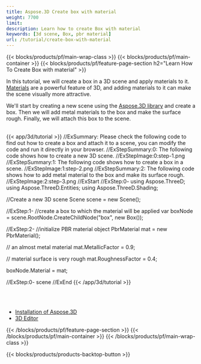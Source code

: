 ```yaml
---
title: Aspose.3D Create box with material
weight: 7700
limit: 
description: Learn how to create Box with material
keywords: [3d scene, Box, pbr material]
url: /tutorial/create-box-with-material
---
```


{{< blocks/products/pf/main-wrap-class >}}
{{< blocks/products/pf/main-container >}}
{{< blocks/products/pf/feature-page-section h2="Learn How To Create Box with material" >}}

<p>
In this tutorial, we will create a box in a 3D scene and apply materials to it. <a href="https://reference.aspose.com/3d/net/aspose.threed.shading/">Materials</a> are a powerful feature of 3D, and adding materials to it can make the scene visually more attractive.
</p>

<p>
We'll start by creating a new scene using the <a href="https://www.nuget.org/packages/Aspose.3D">Aspose.3D library</a> and create a box. Then we will add metal materials to the box and make the surface rough. Finally, we will attach this box to the scene.
</p>

<br />
{{< app/3d/tutorial >}}
//ExSummary: Please check the following code to find out how to create a box and attach it to a scene, you can modify the code and run it directly in your browser.
//ExStepSummary:0: The following code shows how to create a new 3D scene.
//ExStepImage:0:step-1.png
//ExStepSummary:1: The following code shows how to create a box in a scene.
//ExStepImage:1:step-2.png
//ExStepSummary:2: The following code shows how to add metal material to the box and make its surface rough.
//ExStepImage:2:step-3.png
//ExStart
//ExStep:0-
using Aspose.ThreeD;
using Aspose.ThreeD.Entities;
using Aspose.ThreeD.Shading;

//Create a new 3D scene
Scene scene = new Scene();

//ExStep:1-
//create a box to which the material will be applied
var boxNode = scene.RootNode.CreateChildNode("box", new Box());

//ExStep:2-
//initialize PBR material object
PbrMaterial mat = new PbrMaterial();

// an almost metal material
mat.MetallicFactor = 0.9;

// material surface is very rough
mat.RoughnessFactor = 0.4;

boxNode.Material = mat;

//ExStep:0-
scene
//ExEnd
{{< /app/3d/tutorial >}}
<br />

<br />
<br />
<div class="code-sample">
    <ul class="link-list">
        <li class="link-item"><a href="https://docs.aspose.com/3d/net/installation/">Installation of Aspose.3D</a></li>
        <li class="link-item"><a href="https://products.aspose.app/3d/editor/">3D Editor</a></li>
    </ul>
</div>

{{< /blocks/products/pf/feature-page-section >}}
{{< /blocks/products/pf/main-container >}}
{{< /blocks/products/pf/main-wrap-class >}}

{{< blocks/products/products-backtop-button >}}

